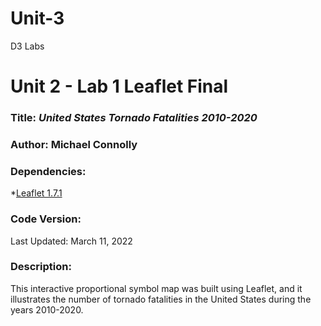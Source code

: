 # Unit-3
 D3 Labs
# Unit 2 - Lab 1 Leaflet Final

### **Title:** *United States Tornado Fatalities 2010-2020*

### **Author:** Michael Connolly

### **Dependencies:**
*[Leaflet 1.7.1](https://leafletjs.com/reference-1.7.1.html)

### **Code Version:**
Last Updated: March 11, 2022

### **Description:**
This interactive proportional symbol map was built using Leaflet, and it illustrates the number of tornado fatalities in the United States during the years 2010-2020.